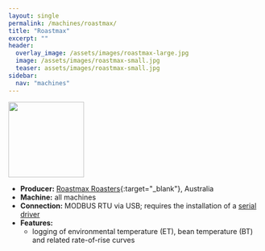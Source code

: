 ```yaml
---
layout: single
permalink: /machines/roastmax/
title: "Roastmax"
excerpt: ""
header:
  overlay_image: /assets/images/roastmax-large.jpg
  image: /assets/images/roastmax-small.jpg
  teaser: assets/images/roastmax-small.jpg
sidebar:
  nav: "machines"
---
```

<img class="tab-image" src="{{ site.baseurl }}/assets/images/supporter-badge-grey.png" width="150px">

* __Producer:__ [Roastmax Roasters](http://www.roastmaxroasters.com.au/){:target="_blank"}, Australia
* __Machine:__ all machines
* __Connection:__ MODBUS RTU via USB; requires the installation of a [serial driver](/modbus_serial/)
* __Features:__ 
  - logging of environmental temperature (ET), bean temperature (BT) and related rate-of-rise curves